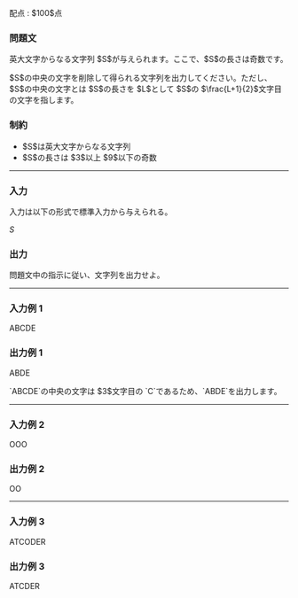 
<div>

<span>

<span>

<p>
配点 : $100$点
</p>

<div>

<section>

### **問題文**

<p>
英大文字からなる文字列 $S$が与えられます。ここで、$S$の長さは奇数です。
</p>

<p>
$S$の中央の文字を削除して得られる文字列を出力してください。ただし、$S$の中央の文字とは $S$の長さを $L$として $S$の $\frac{L+1}{2}$文字目の文字を指します。
</p>

</section>

</div>

<div>

<section>

### **制約**

<ul>

<li>
$S$は英大文字からなる文字列
</li>

<li>
$S$の長さは $3$以上 $9$以下の奇数
</li>

</ul>

</section>

</div>

---

<div>

<div>

<section>

### **入力**

<p>
入力は以下の形式で標準入力から与えられる。
</p>

<div>

$S$
</div>

</section>

</div>

<div>

<section>

### **出力**

<p>
問題文中の指示に従い、文字列を出力せよ。
</p>

</section>

</div>

</div>

---

<div>

<section>

### **入力例 1**

<div>

ABCDE

</div>

</section>

</div>

<div>

<section>

### **出力例 1**

<div>

ABDE

</div>

<p>
`ABCDE`の中央の文字は $3$文字目の `C`であるため、`ABDE`を出力します。
</p>

</section>

</div>

---

<div>

<section>

### **入力例 2**

<div>

OOO

</div>

</section>

</div>

<div>

<section>

### **出力例 2**

<div>

OO

</div>

</section>

</div>

---

<div>

<section>

### **入力例 3**

<div>

ATCODER

</div>

</section>

</div>

<div>

<section>

### **出力例 3**

<div>

ATCDER

</div>

</section>

</div>

</span>

</span>

</div>

